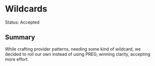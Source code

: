 # Wildcards
Status: Accepted
## Summary
While crafting provider patterns,
needing some kind of wildcard,
we decided to roll our own instead of using PREG,
winning clarity,
accepting more effort.
